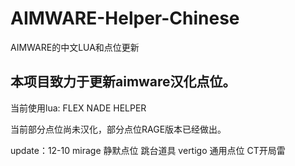 # AIMWARE-Helper-Chinese
AIMWARE的中文LUA和点位更新
## 本项目致力于更新aimware汉化点位。
当前使用lua: FLEX NADE HELPER

当前部分点位尚未汉化，部分点位RAGE版本已经做出。

update：12-10
mirage 静默点位 跳台道具
vertigo 通用点位 CT开局雷